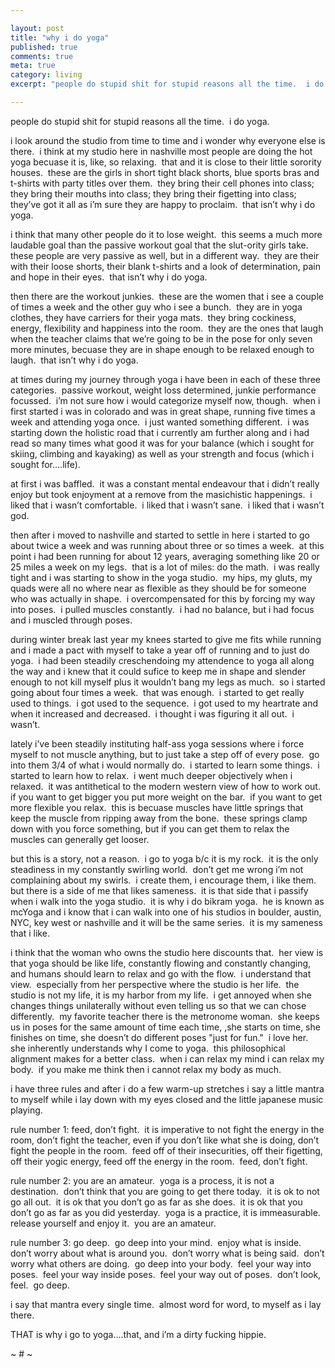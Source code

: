 ```yaml
---

layout: post
title: "why i do yoga"
published: true
comments: true
meta: true
category: living
excerpt: "people do stupid shit for stupid reasons all the time.  i do yoga."

---
```


people do stupid shit for stupid reasons all the time.  i do yoga.

i look around the studio from time to time and i wonder why everyone else is there.  i think at my studio here in nashville most people are doing the hot yoga becuase it is, like, so relaxing.  that and it is close to their little sorority houses.  these are the girls in short tight black shorts, blue sports bras and t-shirts with party titles over them.  they bring their cell phones into class; they bring their mouths into class; they bring their figetting into class; they’ve got it all as i’m sure they are happy to proclaim.  that isn’t why i do yoga.

i think that many other people do it to lose weight.  this seems a much more laudable goal than the passive workout goal that the slut-ority girls take.  these people are very passive as well, but in a different way.  they are their with their loose shorts, their blank t-shirts and a look of determination, pain and hope in their eyes.  that isn’t why i do yoga.

then there are the workout junkies.  these are the women that i see a couple of times a week and the other guy who i see a bunch.  they are in yoga clothes, they have carriers for their yoga mats.  they bring cockiness, energy, flexibility and happiness into the room.  they are the ones that laugh when the teacher claims that we’re going to be in the pose for only seven more minutes, becuase they are in shape enough to be relaxed enough to laugh.  that isn’t why i do yoga.

at times during my journey through yoga i have been in each of these three categories.  passive workout, weight loss determined, junkie performance focussed.  i’m not sure how i would categorize myself now, though.  when i first started i was in colorado and was in great shape, running five times a week and attending yoga once.  i just wanted something different.  i was starting down the holistic road that i currently am further along and i had read so many times what good it was for your balance (which i sought for skiing, climbing and kayaking) as well as your strength and focus (which i sought for….life).  

at first i was baffled.  it was a constant mental endeavour that i didn’t really enjoy but took enjoyment at a remove from the masichistic happenings.  i liked that i wasn’t comfortable.  i liked that i wasn’t sane.  i liked that i wasn’t god.  

then after i moved to nashville and started to settle in here i started to go about twice a week and was running about three or so times a week.  at this point i had been running for about 12 years, averaging something like 20 or 25 miles a week on my legs.  that is a lot of miles: do the math.  i was really tight and i was starting to show in the yoga studio.  my hips, my gluts, my quads were all no where near as flexible as they should be for someone who was actually in shape.  i overcompensated for this by forcing my way into poses.  i pulled muscles constantly.  i had no balance, but i had focus and i muscled through poses.

during winter break last year my knees started to give me fits while running and i made a pact with myself to take a year off of running and to just do yoga.  i had been steadily creschendoing my attendence to yoga all along the way and i knew that it could sufice to keep me in shape and slender enough to not kill myself plus it wouldn’t bang my legs as much.  so i started going about four times a week.  that was enough.  i started to get really used to things.  i got used to the sequence.  i got used to my heartrate and when it increased and decreased.  i thought i was figuring it all out.  i wasn’t.

lately i’ve been steadily instituting half-ass yoga sessions where i force myself to not muscle anything, but to just take a step off of every pose.  go into them 3/4 of what i would normally do.  i started to learn some things.  i started to learn how to relax.  i went much deeper objectively when i relaxed.  it was antithetical to the modern western view of how to work out.  if you want to get bigger you put more weight on the bar.  if you want to get more flexible you relax.  this is becuase muscles have little springs that keep the muscle from ripping away from the bone.  these springs clamp down with you force something, but if you can get them to relax the muscles can generally get looser.

but this is a story, not a reason.  i go to yoga b/c it is my rock.  it is the only steadiness in my constantly swirling world.  don’t get me wrong i’m not complaining about my swirls.  i create them, i encourage them, i like them.  but there is a side of me that likes sameness.  it is that side that i passify when i walk into the yoga studio.  it is why i do bikram yoga.  he is known as mcYoga and i know that i can walk into one of his studios in boulder, austin, NYC, key west or nashville and it will be the same series.  it is my sameness that i like.  

i think that the woman who owns the studio here discounts that.  her view is that yoga should be like life, constantly flowing and constantly changing, and humans should learn to relax and go with the flow.  i understand that view.  especially from her perspective where the studio is her life.  the studio is not my life, it is my harbor from my life.  i get annoyed when she changes things unilaterally without even telling us so that we can chose differently.  my favorite teacher there is the metronome woman.  she keeps us in poses for the same amount of time each time, ,she starts on time, she finishes on time, she doesn’t do different poses "just for fun."  i love her.  she inherently understands why I come to yoga.  this philosophical alignment makes for a better class.  when i can relax my mind i can relax my body.  if you make me think then i cannot relax my body as much.  

i have three rules and after i do a few warm-up stretches i say a little mantra to myself while i lay down with my eyes closed and the little japanese music playing.  

rule number 1: feed, don’t fight.  it is imperative to not fight the energy in the room, don’t fight the teacher, even if you don’t like what she is doing, don’t fight the people in the room.  feed off of their insecurities, off their figetting, off their yogic energy, feed off the energy in the room.  feed, don’t fight.

rule number 2: you are an amateur.  yoga is a process, it is not a destination.  don’t think that you are going to get there today.  it is ok to not go all out.  it is ok that you don’t go as far as she does.  it is ok that you don’t go as far as you did yesterday.  yoga is a practice, it is immeasurable.  release yourself and enjoy it.  you are an amateur.

rule number 3: go deep.  go deep into your mind.  enjoy what is inside.  don’t worry about what is around you.  don’t worry what is being said.  don’t worry what others are doing.  go deep into your body.  feel your way into poses.  feel your way inside poses.  feel your way out of poses.  don’t look, feel.  go deep.

i say that mantra every single time.  almost word for word, to myself as i lay there.  

THAT is why i go to yoga….that, and i’m a dirty fucking hippie.

~ # ~